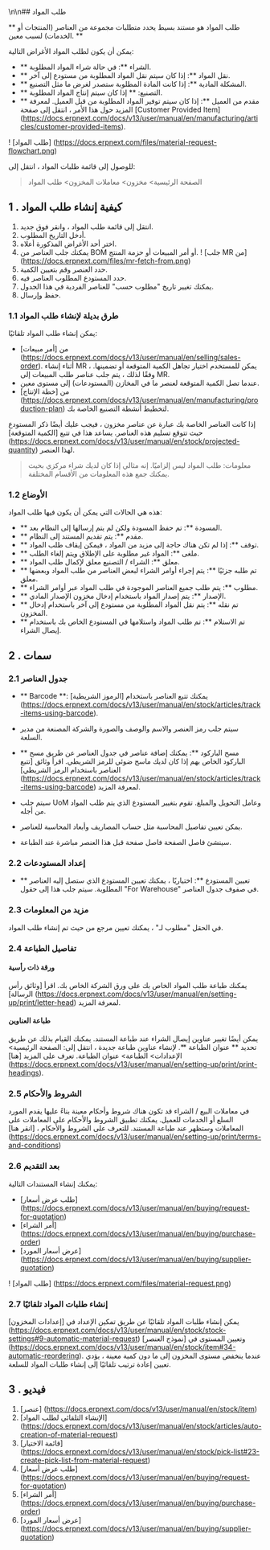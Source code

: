 \n\n## طلب المواد

** طلب المواد هو مستند بسيط يحدد متطلبات مجموعة من العناصر (المنتجات أو الخدمات) لسبب معين. **

يمكن أن يكون لطلب المواد الأغراض التالية:

* ** الشراء **: في حالة شراء المواد المطلوبة.
* ** نقل المواد **: إذا كان سيتم نقل المواد المطلوبة من مستودع إلى آخر.
* ** المشكلة المادية **: إذا كانت المادة المطلوبة ستصدر لغرض ما مثل التصنيع.
* ** التصنيع: ** إذا كان سيتم إنتاج المواد المطلوبة.
* ** مقدم من العميل **: إذا كان سيتم توفير المواد المطلوبة من قبل العميل. لمعرفة المزيد حول هذا الأمر ، انتقل إلى صفحة [Customer Provided Item] (https://docs.erpnext.com/docs/v13/user/manual/en/manufacturing/articles/customer-provided-items).

! [طلب المواد] (https://docs.erpnext.com/files/material-request-flowchart.png)

للوصول إلى قائمة طلبات المواد ، انتقل إلى:

> الصفحة الرئيسية> مخزون> معاملات المخزون> طلب المواد

## 1 \. كيفية إنشاء طلب المواد

1. انتقل إلى قائمة طلب المواد ، وانقر فوق جديد.
2. أدخل التاريخ المطلوب.
3. اختر أحد الأغراض المذكورة أعلاه.
4. يمكنك جلب العناصر من BOM أو أمر المبيعات أو حزمة المنتج. ! [جلب MR من] (https://docs.erpnext.com/files/mr-fetch-from.png)
5. حدد العنصر وقم بتعيين الكمية.
6. حدد المستودع المطلوب العناصر فيه.
7. يمكنك تغيير تاريخ "مطلوب حسب" للعناصر الفردية في هذا الجدول.
8. حفظ وإرسال.

### 1.1 طرق بديلة لإنشاء طلب المواد

يمكن إنشاء طلب المواد تلقائيًا:

* من [أمر مبيعات] (https://docs.erpnext.com/docs/v13/user/manual/en/selling/sales-order). أثناء إنشاء MR ، يمكن للمستخدم اختيار تجاهل الكمية المتوقعة أو تضمينها. وفقًا لذلك ، يتم جلب عناصر طلب المبيعات إلى MR.
* عندما تصل الكمية المتوقعة لعنصر ما في المخازن (المستودعات) إلى مستوى معين.
* من [خطة الإنتاج] (https://docs.erpnext.com/docs/v13/user/manual/en/manufacturing/production-plan) لتخطيط أنشطة التصنيع الخاصة بك.

إذا كانت العناصر الخاصة بك عبارة عن عناصر مخزون ، فيجب عليك أيضًا ذكر المستودع حيث تتوقع تسليم هذه العناصر. يساعد هذا في تتبع [الكمية المتوقعة] (https://docs.erpnext.com/docs/v13/user/manual/en/stock/projected-quantity) لهذا العنصر.

> معلومات: طلب المواد ليس إلزاميًا. إنه مثالي إذا كان لديك شراء مركزي بحيث يمكنك جمع هذه المعلومات من الأقسام المختلفة.

### 1.2 الأوضاع

هذه هي الحالات التي يمكن أن يكون فيها طلب المواد:

* ** المسودة **: تم حفظ المسودة ولكن لم يتم إرسالها إلى النظام بعد.
* ** مقدم **: يتم تقديم المستند إلى النظام.
* ** توقف **: إذا لم تكن هناك حاجة إلى مزيد من المواد ، فيمكن إيقاف طلب المواد.
* ** ملغى **: المواد غير مطلوبة على الإطلاق ويتم إلغاء الطلب.
* ** معلق **: الشراء / التصنيع معلق لإكمال طلب المواد.
* ** تم طلبه جزئيًا **: يتم إجراء أوامر الشراء لبعض العناصر من طلب المواد وبعضها معلق.
* ** مطلوب **: يتم طلب جميع العناصر الموجودة في طلب المواد عبر أوامر الشراء.
* ** الإصدار **: يتم إصدار المواد باستخدام إدخال مخزون الإصدار المادي.
* ** تم نقله **: يتم نقل المواد المطلوبة من مستودع إلى آخر باستخدام إدخال المخزون.
* ** تم الاستلام **: تم طلب المواد واستلامها في المستودع الخاص بك باستخدام إيصال الشراء.

## 2 \. سمات

### 2.1 جدول العناصر

* ** Barcode **: يمكنك تتبع العناصر باستخدام [الرموز الشريطية] (https://docs.erpnext.com/docs/v13/user/manual/en/stock/articles/track-items-using-barcode).
    
* سيتم جلب رمز العنصر والاسم والوصف والصورة والشركة المصنعة من مدير السلعة.
    
* ** مسح الباركود **: يمكنك إضافة عناصر في جدول العناصر عن طريق مسح الباركود الخاص بهم إذا كان لديك ماسح ضوئي للرمز الشريطي. اقرأ وثائق [تتبع العناصر باستخدام الرمز الشريطي] (https://docs.erpnext.com/docs/v13/user/manual/en/stock/articles/track-items-using-barcode) لمعرفة المزيد.
    
* سيتم جلب UoM وعامل التحويل والمبلغ. تقوم بتغيير المستودع الذي يتم طلب المواد من أجله.
    
* يمكن تعيين تفاصيل المحاسبة مثل حساب المصاريف وأبعاد المحاسبة للعناصر.
    
* سينشئ فاصل الصفحة فاصل صفحة قبل هذا العنصر مباشرة عند الطباعة.
    

### 2.2 إعداد المستودعات

* ** تعيين المستودع **: اختياريًا ، يمكنك تعيين المستودع الذي ستصل إليه العناصر المطلوبة. سيتم جلب هذا إلى حقول "For Warehouse" في صفوف جدول العناصر.

### 2.3 مزيد من المعلومات

في الحقل "مطلوب لـ" ، يمكنك تعيين مرجع من حيث تم إنشاء طلب المواد.

### 2.4 تفاصيل الطباعة

#### ورقة ذات رأسية

يمكنك طباعة طلب المواد الخاص بك على ورق الشركة الخاص بك. اقرأ [وثائق رأس الرسالة] (https://docs.erpnext.com/docs/v13/user/manual/en/setting-up/print/letter-head) لمعرفة المزيد.

#### طباعة العناوين

يمكن أيضًا تغيير عناوين إيصال الشراء عند طباعة المستند. يمكنك القيام بذلك عن طريق تحديد ** عنوان الطباعة **. لإنشاء عناوين طباعة جديدة ، انتقل إلى: الصفحة الرئيسية> الإعدادات> الطباعة> عنوان الطباعة. تعرف على المزيد [هنا] (https://docs.erpnext.com/docs/v13/user/manual/en/setting-up/print/print-headings).

### 2.5 الشروط والأحكام

في معاملات البيع / الشراء قد تكون هناك شروط وأحكام معينة بناءً عليها يقدم المورد السلع أو الخدمات للعميل. يمكنك تطبيق الشروط والأحكام على المعاملات على المعاملات وستظهر عند طباعة المستند. للتعرف على الشروط والأحكام ، [انقر هنا] (https://docs.erpnext.com/docs/v13/user/manual/en/setting-up/print/terms-and-conditions)

### 2.6 بعد التقديم

يمكنك إنشاء المستندات التالية:

* [طلب عرض أسعار] (https://docs.erpnext.com/docs/v13/user/manual/en/buying/request-for-quotation)
* [أمر الشراء] (https://docs.erpnext.com/docs/v13/user/manual/en/buying/purchase-order)
* [عرض أسعار المورد] (https://docs.erpnext.com/docs/v13/user/manual/en/buying/supplier-quotation)

! [طلب المواد] (https://docs.erpnext.com/files/material-request.png)

### 2.7 إنشاء طلبات المواد تلقائيًا

يمكن إنشاء طلبات المواد تلقائيًا عن طريق تمكين الإعداد في [إعدادات المخزون] (https://docs.erpnext.com/docs/v13/user/manual/en/stock/stock-settings#9-automatic-material-request) وتعيين المستوى في [نموذج العنصر] (https://docs.erpnext.com/docs/v13/user/manual/en/stock/item#34-automatic-reordering). عندما ينخفض ​​مستوى المخزون إلى ما دون كمية معينة ، يؤدي تعيين إعادة ترتيب تلقائيًا إلى إنشاء طلبات المواد للسلعة.

## 3 \. فيديو

1. [عنصر] (https://docs.erpnext.com/docs/v13/user/manual/en/stock/item)
2. [الإنشاء التلقائي لطلب المواد] (https://docs.erpnext.com/docs/v13/user/manual/en/stock/articles/auto-creation-of-material-request)
3. [قائمة الاختيار] (https://docs.erpnext.com/docs/v13/user/manual/en/stock/pick-list#23-create-pick-list-from-material-request)
4. [طلب عرض أسعار] (https://docs.erpnext.com/docs/v13/user/manual/en/buying/request-for-quotation)
5. [أمر الشراء] (https://docs.erpnext.com/docs/v13/user/manual/en/buying/purchase-order)
6. [عرض أسعار المورد] (https://docs.erpnext.com/docs/v13/user/manual/en/buying/supplier-quotation)